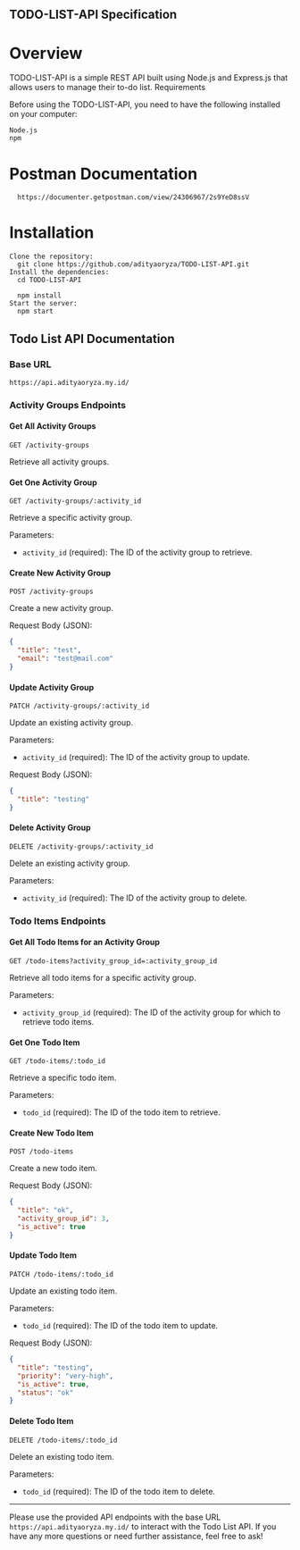 ## TODO-LIST-API Specification

# Overview

TODO-LIST-API is a simple REST API built using Node.js and Express.js that allows users to manage their to-do list.
Requirements

Before using the TODO-LIST-API, you need to have the following installed on your computer:

    Node.js
    npm
# Postman Documentation
      https://documenter.getpostman.com/view/24306967/2s9YeD8ssV
# Installation

    Clone the repository:
      git clone https://github.com/adityaoryza/TODO-LIST-API.git
    Install the dependencies:
      cd TODO-LIST-API

      npm install
    Start the server:
      npm start


## Todo List API Documentation

### Base URL

  ```
  https://api.adityaoryza.my.id/
  ```

### Activity Groups Endpoints

#### Get All Activity Groups

```
GET /activity-groups
```

Retrieve all activity groups.

#### Get One Activity Group

```
GET /activity-groups/:activity_id
```

Retrieve a specific activity group.

Parameters:

- `activity_id` (required): The ID of the activity group to retrieve.

#### Create New Activity Group

```
POST /activity-groups
```

Create a new activity group.

Request Body (JSON):

```json
{
  "title": "test",
  "email": "test@mail.com"
}
```

#### Update Activity Group

```
PATCH /activity-groups/:activity_id
```

Update an existing activity group.

Parameters:

- `activity_id` (required): The ID of the activity group to update.

Request Body (JSON):

```json
{
  "title": "testing"
}
```

#### Delete Activity Group

```
DELETE /activity-groups/:activity_id
```

Delete an existing activity group.

Parameters:

- `activity_id` (required): The ID of the activity group to delete.

### Todo Items Endpoints

#### Get All Todo Items for an Activity Group

```
GET /todo-items?activity_group_id=:activity_group_id
```

Retrieve all todo items for a specific activity group.

Parameters:

- `activity_group_id` (required): The ID of the activity group for which to retrieve todo items.

#### Get One Todo Item

```
GET /todo-items/:todo_id
```

Retrieve a specific todo item.

Parameters:

- `todo_id` (required): The ID of the todo item to retrieve.

#### Create New Todo Item

```
POST /todo-items
```

Create a new todo item.

Request Body (JSON):

```json
{
  "title": "ok",
  "activity_group_id": 3,
  "is_active": true
}
```

#### Update Todo Item

```
PATCH /todo-items/:todo_id
```

Update an existing todo item.

Parameters:

- `todo_id` (required): The ID of the todo item to update.

Request Body (JSON):

```json
{
  "title": "testing",
  "priority": "very-high",
  "is_active": true,
  "status": "ok"
}
```

#### Delete Todo Item

```
DELETE /todo-items/:todo_id
```

Delete an existing todo item.

Parameters:

- `todo_id` (required): The ID of the todo item to delete.

---

Please use the provided API endpoints with the base URL `https://api.adityaoryza.my.id/` to interact with the Todo List API. If you have any more questions or need further assistance, feel free to ask!

